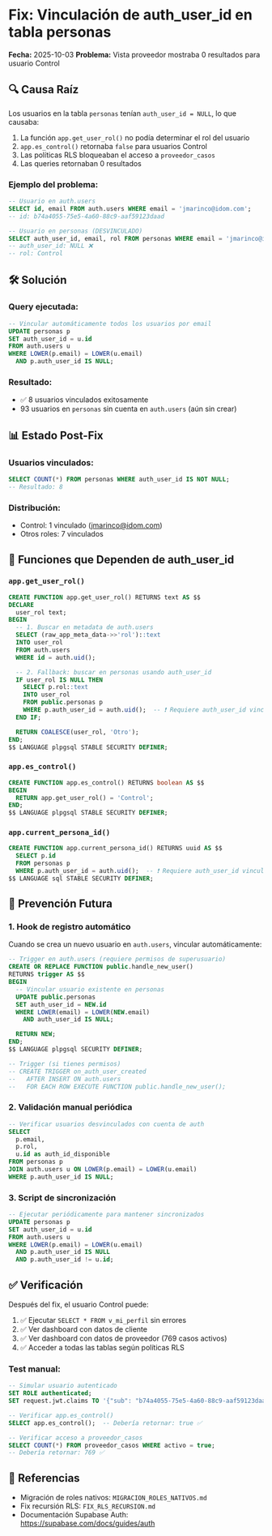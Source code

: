 # Fix: Vinculación de auth_user_id en tabla personas

**Fecha:** 2025-10-03
**Problema:** Vista proveedor mostraba 0 resultados para usuario Control

## 🔍 Causa Raíz

Los usuarios en la tabla `personas` tenían `auth_user_id = NULL`, lo que causaba:

1. La función `app.get_user_rol()` no podía determinar el rol del usuario
2. `app.es_control()` retornaba `false` para usuarios Control
3. Las políticas RLS bloqueaban el acceso a `proveedor_casos`
4. Las queries retornaban 0 resultados

### Ejemplo del problema:

```sql
-- Usuario en auth.users
SELECT id, email FROM auth.users WHERE email = 'jmarinco@idom.com';
-- id: b74a4055-75e5-4a60-88c9-aaf59123daad

-- Usuario en personas (DESVINCULADO)
SELECT auth_user_id, email, rol FROM personas WHERE email = 'jmarinco@idom.com';
-- auth_user_id: NULL ❌
-- rol: Control
```

## 🛠️ Solución

### Query ejecutada:

```sql
-- Vincular automáticamente todos los usuarios por email
UPDATE personas p
SET auth_user_id = u.id
FROM auth.users u
WHERE LOWER(p.email) = LOWER(u.email)
  AND p.auth_user_id IS NULL;
```

### Resultado:
- ✅ 8 usuarios vinculados exitosamente
- 93 usuarios en `personas` sin cuenta en `auth.users` (aún sin crear)

## 📊 Estado Post-Fix

### Usuarios vinculados:
```sql
SELECT COUNT(*) FROM personas WHERE auth_user_id IS NOT NULL;
-- Resultado: 8
```

### Distribución:
- Control: 1 vinculado (jmarinco@idom.com)
- Otros roles: 7 vinculados

## 🔐 Funciones que Dependen de auth_user_id

### `app.get_user_rol()`
```sql
CREATE FUNCTION app.get_user_rol() RETURNS text AS $$
DECLARE
  user_rol text;
BEGIN
  -- 1. Buscar en metadata de auth.users
  SELECT (raw_app_meta_data->>'rol')::text
  INTO user_rol
  FROM auth.users
  WHERE id = auth.uid();

  -- 2. Fallback: buscar en personas usando auth_user_id
  IF user_rol IS NULL THEN
    SELECT p.rol::text
    INTO user_rol
    FROM public.personas p
    WHERE p.auth_user_id = auth.uid();  -- ❗ Requiere auth_user_id vinculado
  END IF;

  RETURN COALESCE(user_rol, 'Otro');
END;
$$ LANGUAGE plpgsql STABLE SECURITY DEFINER;
```

### `app.es_control()`
```sql
CREATE FUNCTION app.es_control() RETURNS boolean AS $$
BEGIN
  RETURN app.get_user_rol() = 'Control';
END;
$$ LANGUAGE plpgsql STABLE SECURITY DEFINER;
```

### `app.current_persona_id()`
```sql
CREATE FUNCTION app.current_persona_id() RETURNS uuid AS $$
  SELECT p.id
  FROM personas p
  WHERE p.auth_user_id = auth.uid();  -- ❗ Requiere auth_user_id vinculado
$$ LANGUAGE sql STABLE SECURITY DEFINER;
```

## 🚨 Prevención Futura

### 1. Hook de registro automático

Cuando se crea un nuevo usuario en `auth.users`, vincular automáticamente:

```sql
-- Trigger en auth.users (requiere permisos de superusuario)
CREATE OR REPLACE FUNCTION public.handle_new_user()
RETURNS trigger AS $$
BEGIN
  -- Vincular usuario existente en personas
  UPDATE public.personas
  SET auth_user_id = NEW.id
  WHERE LOWER(email) = LOWER(NEW.email)
    AND auth_user_id IS NULL;

  RETURN NEW;
END;
$$ LANGUAGE plpgsql SECURITY DEFINER;

-- Trigger (si tienes permisos)
-- CREATE TRIGGER on_auth_user_created
--   AFTER INSERT ON auth.users
--   FOR EACH ROW EXECUTE FUNCTION public.handle_new_user();
```

### 2. Validación manual periódica

```sql
-- Verificar usuarios desvinculados con cuenta de auth
SELECT
  p.email,
  p.rol,
  u.id as auth_id_disponible
FROM personas p
JOIN auth.users u ON LOWER(p.email) = LOWER(u.email)
WHERE p.auth_user_id IS NULL;
```

### 3. Script de sincronización

```sql
-- Ejecutar periódicamente para mantener sincronizados
UPDATE personas p
SET auth_user_id = u.id
FROM auth.users u
WHERE LOWER(p.email) = LOWER(u.email)
  AND p.auth_user_id IS NULL
  AND p.auth_user_id != u.id;
```

## ✅ Verificación

Después del fix, el usuario Control puede:

1. ✅ Ejecutar `SELECT * FROM v_mi_perfil` sin errores
2. ✅ Ver dashboard con datos de cliente
3. ✅ Ver dashboard con datos de proveedor (769 casos activos)
4. ✅ Acceder a todas las tablas según políticas RLS

### Test manual:

```sql
-- Simular usuario autenticado
SET ROLE authenticated;
SET request.jwt.claims TO '{"sub": "b74a4055-75e5-4a60-88c9-aaf59123daad", "email": "jmarinco@idom.com"}';

-- Verificar app.es_control()
SELECT app.es_control();  -- Debería retornar: true ✅

-- Verificar acceso a proveedor_casos
SELECT COUNT(*) FROM proveedor_casos WHERE activo = true;
-- Debería retornar: 769 ✅
```

## 🔗 Referencias

- Migración de roles nativos: `MIGRACION_ROLES_NATIVOS.md`
- Fix recursión RLS: `FIX_RLS_RECURSION.md`
- Documentación Supabase Auth: https://supabase.com/docs/guides/auth

